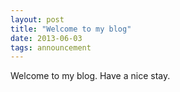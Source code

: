 ```yaml
---
layout: post
title: "Welcome to my blog"
date: 2013-06-03
tags: announcement
---
```


Welcome to my blog. Have a nice stay.
